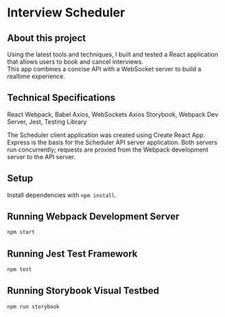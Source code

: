 # Interview Scheduler

## About this project

Using the latest tools and techniques, I built and tested a React application that allows users to book and cancel interviews.  
This app combines a concise API with a WebSocket server to build a realtime experience.

## Technical Specifications

React
Webpack, Babel
Axios, WebSockets
Axios
Storybook, Webpack Dev Server, Jest, Testing Library

The Scheduler client application was created using Create React App. 
Express is the basis for the Scheduler API server application.
Both servers run concurrently; requests are proxied from the Webpack development server to the API server.

## Setup

Install dependencies with `npm install`.

## Running Webpack Development Server

```sh
npm start
```

## Running Jest Test Framework

```sh
npm test
```

## Running Storybook Visual Testbed

```sh
npm run storybook
```
